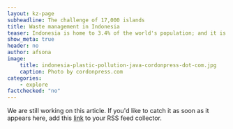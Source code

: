 ```yaml
---
layout: kz-page
subheadline: The challenge of 17,000 islands
title: Waste management in Indonesia
teaser: Indonesia is home to 3.4% of the world's population; and it is estimated that 10% of the global ocean plastic pollution originates there. The Indonesia National Plastic Action Partnership mapped out this challenge.
show_meta: true
header: no
author: afsona
image:
    title: indonesia-plastic-pollution-java-cordonpress-dot-com.jpg
    caption: Photo by cordonpress.com
categories:
    - explore
factchecked: "no"
---
```


We are still working on this article. If you'd like to catch it as soon as it appears here, add this <a href="https://samudra.world/feed.xml" target="_blank">link</a> to your RSS feed collector.
